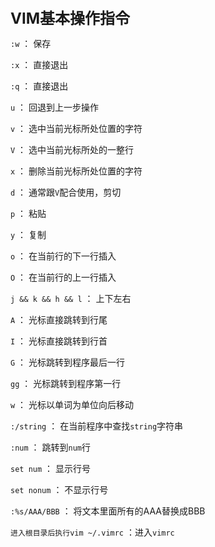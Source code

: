 <div><font size=5><b>VIM基本操作指令</b></font></div>

<code>:w</code> ： 保存

<code>:x</code> ： 直接退出

<code>:q</code> ： 直接退出

<code>u</code> ： 回退到上一步操作

<code>v</code> ： 选中当前光标所处位置的字符

<code>V</code> ： 选中当前光标所处的一整行

<code>x</code> ： 删除当前光标所处位置的字符

<code>d</code> ： 通常跟<code>V</code>配合使用，剪切

<code>p</code> ： 粘贴

<code>y</code> ： 复制

<code>o</code> ： 在当前行的下一行插入

<code>O</code> ： 在当前行的上一行插入

<code>j && k && h && l</code> ： 上下左右

<code>A</code> ： 光标直接跳转到行尾

<code>I</code> ： 光标直接跳转到行首

<code>G</code> ： 光标跳转到程序最后一行

<code>gg</code> ： 光标跳转到程序第一行

<code>w</code> ： 光标以单词为单位向后移动

<code>:/string</code> ： 在当前程序中查找<code>string</code>字符串

<code>:num</code> ： 跳转到<code>num</code>行

<code>set num</code> ： 显示行号

<code>set nonum</code> ： 不显示行号

<code>:%s/AAA/BBB</code> ： 将文本里面所有的AAA替换成BBB

<code>进入根目录后执行vim ~/.vimrc</code> ：进入<code>vimrc</code>